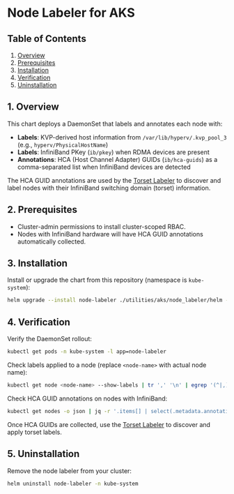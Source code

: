 # Node Labeler for AKS

## Table of Contents

1. [Overview](#1-overview)
2. [Prerequisites](#2-prerequisites)
3. [Installation](#3-installation)
4. [Verification](#4-verification)
5. [Uninstallation](#5-uninstallation)

## 1. Overview

This chart deploys a DaemonSet that labels and annotates each node with:
- **Labels**: KVP-derived host information from `/var/lib/hyperv/.kvp_pool_3` (e.g., `hyperv/PhysicalHostName`)
- **Labels**: InfiniBand PKey (`ib/pkey`) when RDMA devices are present
- **Annotations**: HCA (Host Channel Adapter) GUIDs (`ib/hca-guids`) as a comma-separated list when InfiniBand devices are detected

The HCA GUID annotations are used by the [Torset Labeler](../torset_labeler/helm/README.md) to discover and label nodes with their InfiniBand switching domain (torset) information.

## 2. Prerequisites

- Cluster-admin permissions to install cluster-scoped RBAC.
- Nodes with InfiniBand hardware will have HCA GUID annotations automatically collected.


## 3. Installation

Install or upgrade the chart from this repository (namespace is `kube-system`):

```bash
helm upgrade --install node-labeler ./utilities/aks/node_labeler/helm -n kube-system
```

## 4. Verification

Verify the DaemonSet rollout:

```bash
kubectl get pods -n kube-system -l app=node-labeler
```

Check labels applied to a node (replace `<node-name>` with actual node name):

```bash
kubectl get node <node-name> --show-labels | tr ',' '\n' | egrep '(^|,)hyperv/|ib/pkey'
```

Check HCA GUID annotations on nodes with InfiniBand:

```bash
kubectl get nodes -o json | jq -r '.items[] | select(.metadata.annotations["ib/hca-guids"]) | {name: .metadata.name, guids: .metadata.annotations["ib/hca-guids"]}'
```

Once HCA GUIDs are collected, use the [Torset Labeler](../torset_labeler/helm/README.md) to discover and apply torset labels.

## 5. Uninstallation

Remove the node labeler from your cluster:

```bash
helm uninstall node-labeler -n kube-system
```